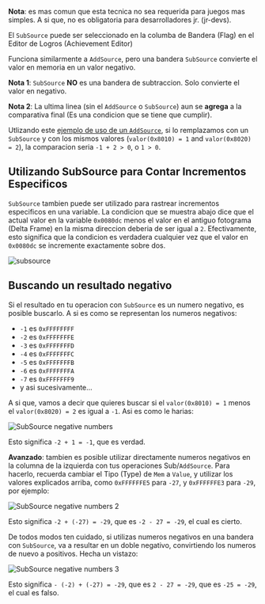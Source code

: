 **Nota**: es mas comun que esta tecnica no sea requerida para juegos mas simples. A si que, no es obligatoria para desarrolladores jr. (jr-devs).

El `SubSource` puede ser seleccionado en la columba de Bandera (Flag) en el Editor de Logros (Achievement Editor)

Funciona similarmente a `AddSource`, pero una bandera `SubSource` convierte el valor en memoria en un valor negativo.

**Nota 1**: `SubSource` **NO** es una bandera de subtraccion. Solo convierte el valor en negativo.

**Nota 2**: La ultima linea (sin el `AddSource` o `SubSource`) aun se **agrega** a la comparativa final (Es una condicion que se tiene que cumplir).

Utlizando este [ejemplo de uso de un `AddSource`](/es/developer-docs/flags/addsource.html), si lo remplazamos con un `SubSource` y con los mismos valores (`valor(0x8010) = 1` and `valor(0x8020) = 2`), la comparacion seria `-1 + 2 > 0`, o `1 > 0`.

## Utilizando SubSource para Contar Incrementos Especificos

`SubSource` tambien puede ser utilizado para rastrear incrementos especificos en una variable. La condicion que se muestra abajo dice que el actual valor en la variable `0x0080dc` menos el valor en el antiguo fotograma (Delta Frame) en la misma direccion deberia de ser igual a `2`. Efectivamente, esto significa que la condicion es verdadera cualquier vez que el valor en `0x0080dc` se incremente exactamente sobre dos.

![subsource](https://user-images.githubusercontent.com/8508804/52924824-29c6da00-330d-11e9-9bf5-8fdcd71aaf9e.png)

## Buscando un resultado negativo

Si el resultado en tu operacion con `SubSource` es un numero negativo, es posible buscarlo. A si es como se representan los numeros negativos:

- `-1` es `0xFFFFFFFF`
- `-2` es `0xFFFFFFFE`
- `-3` es `0xFFFFFFFD`
- `-4` es `0xFFFFFFFC`
- `-5` es `0xFFFFFFFB`
- `-6` es `0xFFFFFFFA`
- `-7` es `0xFFFFFFF9`
- y asi sucesivamente...

A si que, vamos a decir que quieres buscar si el `valor(0x8010) = 1` menos el `valor(0x8020) = 2` es igual a `-1`. Asi es como le harias:

![`SubSource` negative numbers](https://i.imgur.com/MbRcoIN.png)

Esto significa `-2 + 1 = -1`, que es verdad.

**Avanzado**: tambien es posible utilizar directamente numeros negativos en la columna de la izquierda con tus operaciones Sub/`AddSource`. Para hacerlo, recuerda cambiar el Tipo (Type) de `Mem` a `Value`, y utilizar los valores explicados arriba, como `0xFFFFFFE5` para `-27`, y `0xFFFFFFE3` para `-29`, por ejemplo:

![`SubSource` negative numbers 2](https://i.imgur.com/JKOnNal.png)

Esto significa `-2 + (-27) = -29`, que es `-2 - 27 = -29`, el cual es cierto.

De todos modos ten cuidado, si utilizas numeros negativos en una bandera con `SubSource`, va a resultar en un doble negativo, convirtiendo los numeros de nuevo a positivos. Hecha un vistazo:

![`SubSource` negative numbers 3](https://i.imgur.com/KFjS0c7.png)

Esto significa `- (-2) + (-27) = -29`, que es `2 - 27 = -29`, que es `-25 = -29`, el cual es falso.

